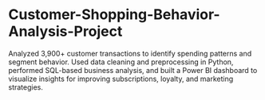 # Customer-Shopping-Behavior-Analysis-Project
Analyzed 3,900+ customer transactions to identify spending patterns and segment behavior. Used data cleaning and preprocessing in Python, performed SQL-based business analysis, and built a Power BI dashboard to visualize insights for improving subscriptions, loyalty, and marketing strategies.
